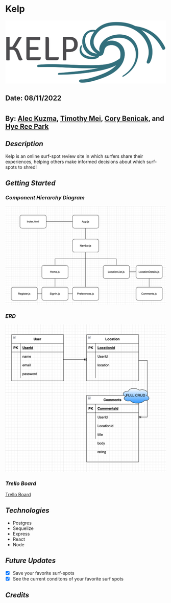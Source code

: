 # Kelp

![Image](/Kelp_Logo.png)

## Date: 08/11/2022

#

## By: [Alec Kuzma](https://www.linkedin.com/in/alec-kuzma/), [Timothy Mei](https://www.linkedin.com/in/timothymei/), [Cory Benicak](https://www.linkedin.com/corybenicak/), and [Hye Ree Park](https://www.linkedin.com/in/hyeree-park94/)

## **_Description_**

Kelp is an online surf-spot review site in which surfers share their experiences, helping others make informed decisions about which surf-spots to shred!

## **_Getting Started_**

### **_Component Hierarchy Diagram_**

![Image](/img/CHD.png)

### **_ERD_**

![Image](/img/ERD.png)

### **_Trello Board_**

[Trello Board](https://trello.com/b/6bJ9ofrn/project-3-board)

## **_Technologies_**

- Postgres
- Sequelize
- Express
- React
- Node

## **_Future Updates_**

- [x] Save your favorite surf-spots
- [x] See the current conditons of your favorite surf spots

## **_Credits_**
